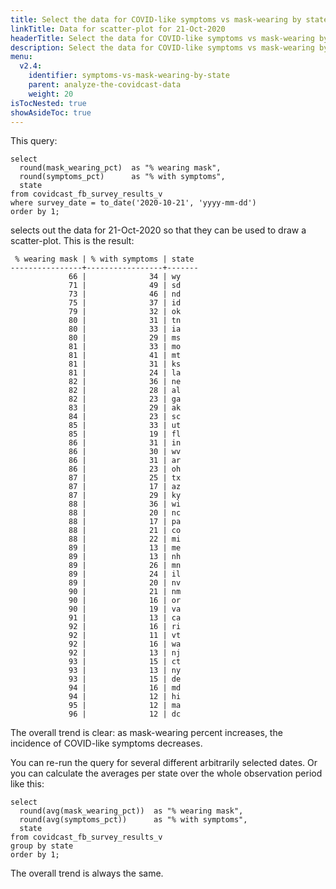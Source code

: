 ```yaml
---
title: Select the data for COVID-like symptoms vs mask-wearing by state scatter plot for 21-Oct-2020
linkTitle: Data for scatter-plot for 21-Oct-2020
headerTitle: Select the data for COVID-like symptoms vs mask-wearing by state scatter plot for 21-Oct-2020
description: Select the data for COVID-like symptoms vs mask-wearing by state scatter plot for 21-Oct-2020
menu:
  v2.4:
    identifier: symptoms-vs-mask-wearing-by-state
    parent: analyze-the-covidcast-data
    weight: 20
isTocNested: true
showAsideToc: true
---
```


This query:

```plpgsql
select
  round(mask_wearing_pct)  as "% wearing mask",
  round(symptoms_pct)      as "% with symptoms",
  state
from covidcast_fb_survey_results_v
where survey_date = to_date('2020-10-21', 'yyyy-mm-dd')
order by 1;
```

selects out the data for 21-Oct-2020 so that they can be used to draw a scatter-plot. This is the result:

```
 % wearing mask | % with symptoms | state 
----------------+-----------------+-------
             66 |              34 | wy
             71 |              49 | sd
             73 |              46 | nd
             75 |              37 | id
             79 |              32 | ok
             80 |              31 | tn
             80 |              33 | ia
             80 |              29 | ms
             81 |              33 | mo
             81 |              41 | mt
             81 |              31 | ks
             81 |              24 | la
             82 |              36 | ne
             82 |              28 | al
             82 |              23 | ga
             83 |              29 | ak
             84 |              23 | sc
             85 |              33 | ut
             85 |              19 | fl
             86 |              31 | in
             86 |              30 | wv
             86 |              31 | ar
             86 |              23 | oh
             87 |              25 | tx
             87 |              17 | az
             87 |              29 | ky
             88 |              36 | wi
             88 |              20 | nc
             88 |              17 | pa
             88 |              21 | co
             88 |              22 | mi
             89 |              13 | me
             89 |              13 | nh
             89 |              26 | mn
             89 |              24 | il
             89 |              20 | nv
             90 |              21 | nm
             90 |              16 | or
             90 |              19 | va
             91 |              13 | ca
             92 |              16 | ri
             92 |              11 | vt
             92 |              16 | wa
             92 |              13 | nj
             93 |              15 | ct
             93 |              13 | ny
             93 |              15 | de
             94 |              16 | md
             94 |              12 | hi
             95 |              12 | ma
             96 |              12 | dc
```

The overall trend is clear: as mask-wearing percent increases, the incidence of COVID-like symptoms decreases.

You can re-run the query for several different arbitrarily selected dates. Or you can calculate the averages per state over the whole observation period like this:

```plpgsql
select
  round(avg(mask_wearing_pct))  as "% wearing mask",
  round(avg(symptoms_pct))      as "% with symptoms",
  state
from covidcast_fb_survey_results_v
group by state
order by 1;
```
The overall trend is always the same.
